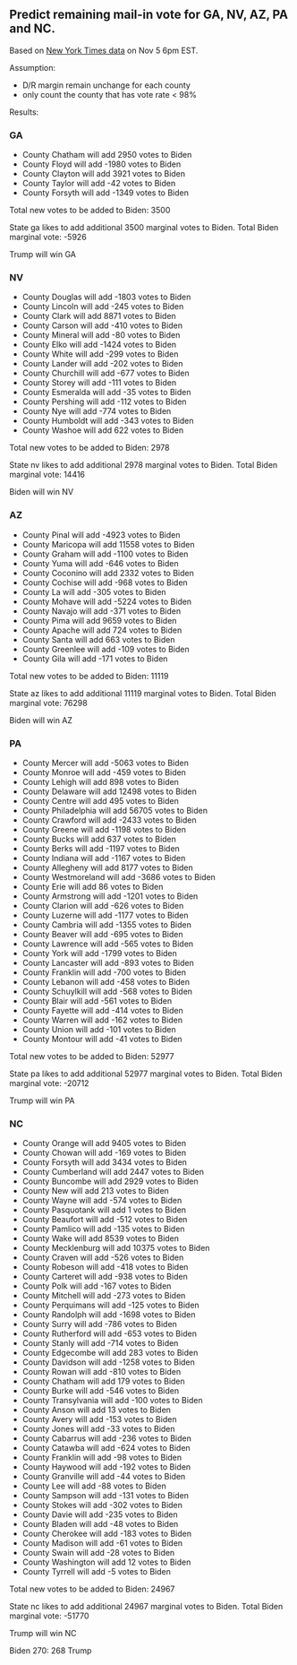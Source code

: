 ## Predict remaining mail-in vote for GA, NV, AZ, PA and NC.

Based on [New York Times data](https://www.nytimes.com/interactive/2020/11/03/us/elections/results-president.html?action=click&pgtype=Article&state=default&module=styln-elections-2020&region=TOP_BANNER&context=election_recirc) on Nov 5 6pm EST.

Assumption:
- D/R margin remain unchange for each county 
- only count the county that has vote rate < 98%

Results:

### GA
-  County Chatham    will add  2950 votes to Biden
-  County Floyd      will add -1980 votes to Biden
-  County Clayton    will add  3921 votes to Biden
-  County Taylor     will add   -42 votes to Biden
-  County Forsyth    will add -1349 votes to Biden

Total new votes to be added to Biden:  3500

State ga likes to add additional  3500 marginal votes to Biden. Total Biden marginal vote: -5926

Trump will win GA

### NV
-  County Douglas    will add -1803 votes to Biden
-  County Lincoln    will add  -245 votes to Biden
-  County Clark      will add  8871 votes to Biden
-  County Carson     will add  -410 votes to Biden
-  County Mineral    will add   -80 votes to Biden
-  County Elko       will add -1424 votes to Biden
-  County White      will add  -299 votes to Biden
-  County Lander     will add  -202 votes to Biden
-  County Churchill  will add  -677 votes to Biden
-  County Storey     will add  -111 votes to Biden
-  County Esmeralda  will add   -35 votes to Biden
-  County Pershing   will add  -112 votes to Biden
-  County Nye        will add  -774 votes to Biden
-  County Humboldt   will add  -343 votes to Biden
-  County Washoe     will add   622 votes to Biden

Total new votes to be added to Biden:  2978

State nv likes to add additional  2978 marginal votes to Biden. Total Biden marginal vote: 14416

Biden will win NV

### AZ
-  County Pinal      will add -4923 votes to Biden
-  County Maricopa   will add 11558 votes to Biden
-  County Graham     will add -1100 votes to Biden
-  County Yuma       will add  -646 votes to Biden
-  County Coconino   will add  2332 votes to Biden
-  County Cochise    will add  -968 votes to Biden
-  County La         will add  -305 votes to Biden
-  County Mohave     will add -5224 votes to Biden
-  County Navajo     will add  -371 votes to Biden
-  County Pima       will add  9659 votes to Biden
-  County Apache     will add   724 votes to Biden
-  County Santa      will add   663 votes to Biden
-  County Greenlee   will add  -109 votes to Biden
-  County Gila       will add  -171 votes to Biden
  
Total new votes to be added to Biden: 11119

State az likes to add additional 11119 marginal votes to Biden. Total Biden marginal vote: 76298

Biden will win AZ

### PA
-  County Mercer     will add -5063 votes to Biden
-  County Monroe     will add  -459 votes to Biden
-  County Lehigh     will add   898 votes to Biden
-  County Delaware   will add 12498 votes to Biden
-  County Centre     will add   495 votes to Biden
-  County Philadelphia will add 56705 votes to Biden
-  County Crawford   will add -2433 votes to Biden
-  County Greene     will add -1198 votes to Biden
-  County Bucks      will add   637 votes to Biden
-  County Berks      will add -1197 votes to Biden
-  County Indiana    will add -1167 votes to Biden
-  County Allegheny  will add  8177 votes to Biden
-  County Westmoreland will add -3686 votes to Biden
-  County Erie       will add    86 votes to Biden
-  County Armstrong  will add -1201 votes to Biden
-  County Clarion    will add  -626 votes to Biden
-  County Luzerne    will add -1177 votes to Biden
-  County Cambria    will add -1355 votes to Biden
-  County Beaver     will add  -695 votes to Biden
-  County Lawrence   will add  -565 votes to Biden
-  County York       will add -1799 votes to Biden
-  County Lancaster  will add  -893 votes to Biden
-  County Franklin   will add  -700 votes to Biden
-  County Lebanon    will add  -458 votes to Biden
-  County Schuylkill will add  -568 votes to Biden
-  County Blair      will add  -561 votes to Biden
-  County Fayette    will add  -414 votes to Biden
-  County Warren     will add  -162 votes to Biden
-  County Union      will add  -101 votes to Biden
-  County Montour    will add   -41 votes to Biden
  
Total new votes to be added to Biden: 52977

State pa likes to add additional 52977 marginal votes to Biden. Total Biden marginal vote: -20712

Trump will win PA

### NC
-  County Orange     will add  9405 votes to Biden
-  County Chowan     will add  -169 votes to Biden
-  County Forsyth    will add  3434 votes to Biden
-  County Cumberland will add  2447 votes to Biden
-  County Buncombe   will add  2929 votes to Biden
-  County New        will add   213 votes to Biden
-  County Wayne      will add  -574 votes to Biden
-  County Pasquotank will add     1 votes to Biden
-  County Beaufort   will add  -512 votes to Biden
-  County Pamlico    will add  -135 votes to Biden
-  County Wake       will add  8539 votes to Biden
-  County Mecklenburg will add 10375 votes to Biden
-  County Craven     will add  -526 votes to Biden
-  County Robeson    will add  -418 votes to Biden
-  County Carteret   will add  -938 votes to Biden
-  County Polk       will add  -167 votes to Biden
-  County Mitchell   will add  -273 votes to Biden
-  County Perquimans will add  -125 votes to Biden
-  County Randolph   will add -1698 votes to Biden
-  County Surry      will add  -786 votes to Biden
-  County Rutherford will add  -653 votes to Biden
-  County Stanly     will add  -714 votes to Biden
-  County Edgecombe  will add   283 votes to Biden
-  County Davidson   will add -1258 votes to Biden
-  County Rowan      will add  -810 votes to Biden
-  County Chatham    will add   179 votes to Biden
-  County Burke      will add  -546 votes to Biden
-  County Transylvania will add  -100 votes to Biden
-  County Anson      will add    13 votes to Biden
-  County Avery      will add  -153 votes to Biden
-  County Jones      will add   -33 votes to Biden
-  County Cabarrus   will add  -236 votes to Biden
-  County Catawba    will add  -624 votes to Biden
-  County Franklin   will add   -98 votes to Biden
-  County Haywood    will add  -192 votes to Biden
-  County Granville  will add   -44 votes to Biden
-  County Lee        will add   -88 votes to Biden
-  County Sampson    will add  -131 votes to Biden
-  County Stokes     will add  -302 votes to Biden
-  County Davie      will add  -235 votes to Biden
-  County Bladen     will add   -48 votes to Biden
-  County Cherokee   will add  -183 votes to Biden
-  County Madison    will add   -61 votes to Biden
-  County Swain      will add   -28 votes to Biden
-  County Washington will add    12 votes to Biden
-  County Tyrrell    will add    -5 votes to Biden

Total new votes to be added to Biden: 24967

State nc likes to add additional 24967 marginal votes to Biden. Total Biden marginal vote: -51770

Trump will win NC



Biden 270: 268 Trump
